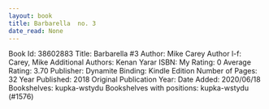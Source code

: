 ```yaml
---
layout: book
title: Barbarella  no. 3
date_read: None
---
```


Book Id: 38602883
Title: Barbarella #3
Author: Mike Carey
Author l-f: Carey, Mike
Additional Authors: Kenan Yarar
ISBN: 
My Rating: 0
Average Rating: 3.70
Publisher: Dynamite
Binding: Kindle Edition
Number of Pages: 32
Year Published: 2018
Original Publication Year: 
Date Added: 2020/06/18
Bookshelves: kupka-wstydu
Bookshelves with positions: kupka-wstydu (#1576)

